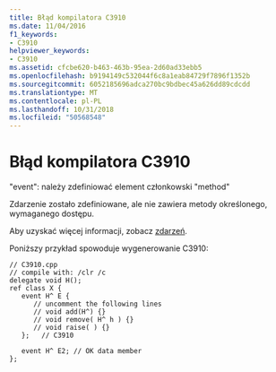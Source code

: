 ```yaml
---
title: Błąd kompilatora C3910
ms.date: 11/04/2016
f1_keywords:
- C3910
helpviewer_keywords:
- C3910
ms.assetid: cfcbe620-b463-463b-95ea-2d60ad33ebb5
ms.openlocfilehash: b9194149c532044f6c8a1eab84729f7896f1352b
ms.sourcegitcommit: 6052185696adca270bc9bdbec45a626dd89cdcdd
ms.translationtype: MT
ms.contentlocale: pl-PL
ms.lasthandoff: 10/31/2018
ms.locfileid: "50568548"
---
```

# <a name="compiler-error-c3910"></a>Błąd kompilatora C3910

"event": należy zdefiniować element członkowski "method"

Zdarzenie zostało zdefiniowane, ale nie zawiera metody określonego, wymaganego dostępu.

Aby uzyskać więcej informacji, zobacz [zdarzeń](../../windows/event-cpp-component-extensions.md).

Poniższy przykład spowoduje wygenerowanie C3910:

```
// C3910.cpp
// compile with: /clr /c
delegate void H();
ref class X {
   event H^ E {
      // uncomment the following lines
      // void add(H^) {}
      // void remove( H^ h ) {}
      // void raise( ) {}
   };   // C3910

   event H^ E2; // OK data member
};
```